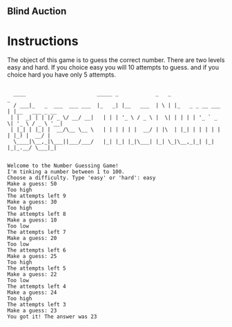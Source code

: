 ## Blind Auction


# Instructions

The object of this game is to guess the correct number.  There are two levels easy and hard. If you choice easy you will 10 attempts to guess. and if you choice hard you have only 5 attempts.

```

  ____                       _____ _            _   _                 _
  / ___|_   _  ___  ___ ___  |_   _| |__   ___  | \ | |_   _ _ __ ___ | |__   ___ _ __
 | |  _| | | |/ _ \/ __/ __|   | | | '_ \ / _ \ |  \| | | | | '_ ` _ \| '_ \ / _ \ '__|
 | |_| | |_| |  __/\__ \__ \   | | | | | |  __/ | |\  | |_| | | | | | | |_) |  __/ |
  \____|\__,_|\___||___/___/   |_| |_| |_|\___| |_| \_|\__,_|_| |_| |_|_.__/ \___|_|


Welcome to the Number Guessing Game!
I'm tinking a number between 1 to 100.
Choose a difficulty. Type 'easy' or 'hard': easy
Make a guess: 50
Too high
The attempts left 9
Make a guess: 30
Too high
The attempts left 8
Make a guess: 10
Too low
The attempts left 7
Make a guess: 20
Too low
The attempts left 6
Make a guess: 25
Too high
The attempts left 5
Make a guess: 22
Too low
The attempts left 4
Make a guess: 24
Too high
The attempts left 3
Make a guess: 23
You got it! The answer was 23
```
